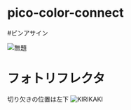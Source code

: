 # pico-color-connect

#ピンアサイン

![無題](https://user-images.githubusercontent.com/34668037/59551981-643f3b80-8fbc-11e9-9755-6c964767e744.jpg)

# フォトリフレクタ
切り欠きの位置は左下
![KIRIKAKI](https://user-images.githubusercontent.com/34668037/59607886-24f52400-914f-11e9-92d0-baccbc884ad0.png)
